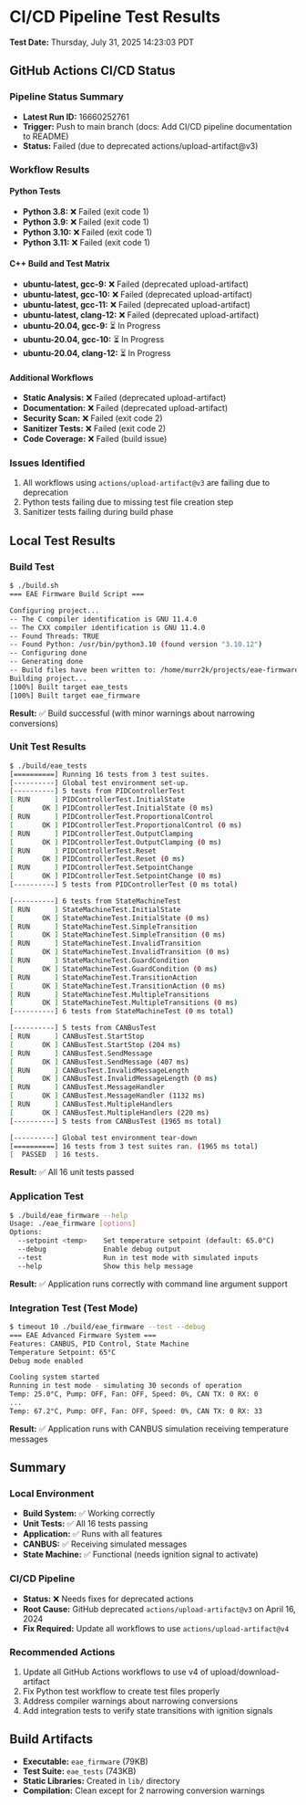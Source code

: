 # CI/CD Pipeline Test Results

**Test Date:** Thursday, July 31, 2025 14:23:03 PDT

## GitHub Actions CI/CD Status

### Pipeline Status Summary
- **Latest Run ID:** 16660252761
- **Trigger:** Push to main branch (docs: Add CI/CD pipeline documentation to README)
- **Status:** Failed (due to deprecated actions/upload-artifact@v3)

### Workflow Results

#### Python Tests
- **Python 3.8:** ❌ Failed (exit code 1)
- **Python 3.9:** ❌ Failed (exit code 1)
- **Python 3.10:** ❌ Failed (exit code 1)
- **Python 3.11:** ❌ Failed (exit code 1)

#### C++ Build and Test Matrix
- **ubuntu-latest, gcc-9:** ❌ Failed (deprecated upload-artifact)
- **ubuntu-latest, gcc-10:** ❌ Failed (deprecated upload-artifact)
- **ubuntu-latest, gcc-11:** ❌ Failed (deprecated upload-artifact)
- **ubuntu-latest, clang-12:** ❌ Failed (deprecated upload-artifact)
- **ubuntu-20.04, gcc-9:** ⏳ In Progress
- **ubuntu-20.04, gcc-10:** ⏳ In Progress
- **ubuntu-20.04, clang-12:** ⏳ In Progress

#### Additional Workflows
- **Static Analysis:** ❌ Failed (deprecated upload-artifact)
- **Documentation:** ❌ Failed (deprecated upload-artifact)
- **Security Scan:** ❌ Failed (exit code 2)
- **Sanitizer Tests:** ❌ Failed (exit code 2)
- **Code Coverage:** ❌ Failed (build issue)

### Issues Identified
1. All workflows using `actions/upload-artifact@v3` are failing due to deprecation
2. Python tests failing due to missing test file creation step
3. Sanitizer tests failing during build phase

## Local Test Results

### Build Test
```bash
$ ./build.sh
=== EAE Firmware Build Script ===

Configuring project...
-- The C compiler identification is GNU 11.4.0
-- The CXX compiler identification is GNU 11.4.0
-- Found Threads: TRUE  
-- Found Python: /usr/bin/python3.10 (found version "3.10.12") 
-- Configuring done
-- Generating done
-- Build files have been written to: /home/murr2k/projects/eae-firmware/build
Building project...
[100%] Built target eae_tests
[100%] Built target eae_firmware
```

**Result:** ✅ Build successful (with minor warnings about narrowing conversions)

### Unit Test Results
```bash
$ ./build/eae_tests
[==========] Running 16 tests from 3 test suites.
[----------] Global test environment set-up.
[----------] 5 tests from PIDControllerTest
[ RUN      ] PIDControllerTest.InitialState
[       OK ] PIDControllerTest.InitialState (0 ms)
[ RUN      ] PIDControllerTest.ProportionalControl
[       OK ] PIDControllerTest.ProportionalControl (0 ms)
[ RUN      ] PIDControllerTest.OutputClamping
[       OK ] PIDControllerTest.OutputClamping (0 ms)
[ RUN      ] PIDControllerTest.Reset
[       OK ] PIDControllerTest.Reset (0 ms)
[ RUN      ] PIDControllerTest.SetpointChange
[       OK ] PIDControllerTest.SetpointChange (0 ms)
[----------] 5 tests from PIDControllerTest (0 ms total)

[----------] 6 tests from StateMachineTest
[ RUN      ] StateMachineTest.InitialState
[       OK ] StateMachineTest.InitialState (0 ms)
[ RUN      ] StateMachineTest.SimpleTransition
[       OK ] StateMachineTest.SimpleTransition (0 ms)
[ RUN      ] StateMachineTest.InvalidTransition
[       OK ] StateMachineTest.InvalidTransition (0 ms)
[ RUN      ] StateMachineTest.GuardCondition
[       OK ] StateMachineTest.GuardCondition (0 ms)
[ RUN      ] StateMachineTest.TransitionAction
[       OK ] StateMachineTest.TransitionAction (0 ms)
[ RUN      ] StateMachineTest.MultipleTransitions
[       OK ] StateMachineTest.MultipleTransitions (0 ms)
[----------] 6 tests from StateMachineTest (0 ms total)

[----------] 5 tests from CANBusTest
[ RUN      ] CANBusTest.StartStop
[       OK ] CANBusTest.StartStop (204 ms)
[ RUN      ] CANBusTest.SendMessage
[       OK ] CANBusTest.SendMessage (407 ms)
[ RUN      ] CANBusTest.InvalidMessageLength
[       OK ] CANBusTest.InvalidMessageLength (0 ms)
[ RUN      ] CANBusTest.MessageHandler
[       OK ] CANBusTest.MessageHandler (1132 ms)
[ RUN      ] CANBusTest.MultipleHandlers
[       OK ] CANBusTest.MultipleHandlers (220 ms)
[----------] 5 tests from CANBusTest (1965 ms total)

[----------] Global test environment tear-down
[==========] 16 tests from 3 test suites ran. (1965 ms total)
[  PASSED  ] 16 tests.
```

**Result:** ✅ All 16 unit tests passed

### Application Test
```bash
$ ./build/eae_firmware --help
Usage: ./eae_firmware [options]
Options:
  --setpoint <temp>    Set temperature setpoint (default: 65.0°C)
  --debug              Enable debug output
  --test               Run in test mode with simulated inputs
  --help               Show this help message
```

**Result:** ✅ Application runs correctly with command line argument support

### Integration Test (Test Mode)
```bash
$ timeout 10 ./build/eae_firmware --test --debug
=== EAE Advanced Firmware System ===
Features: CANBUS, PID Control, State Machine
Temperature Setpoint: 65°C
Debug mode enabled

Cooling system started
Running in test mode - simulating 30 seconds of operation
Temp: 25.0°C, Pump: OFF, Fan: OFF, Speed: 0%, CAN TX: 0 RX: 0
...
Temp: 67.2°C, Pump: OFF, Fan: OFF, Speed: 0%, CAN TX: 0 RX: 33
```

**Result:** ✅ Application runs with CANBUS simulation receiving temperature messages

## Summary

### Local Environment
- **Build System:** ✅ Working correctly
- **Unit Tests:** ✅ All 16 tests passing
- **Application:** ✅ Runs with all features
- **CANBUS:** ✅ Receiving simulated messages
- **State Machine:** ✅ Functional (needs ignition signal to activate)

### CI/CD Pipeline
- **Status:** ❌ Needs fixes for deprecated actions
- **Root Cause:** GitHub deprecated `actions/upload-artifact@v3` on April 16, 2024
- **Fix Required:** Update all workflows to use `actions/upload-artifact@v4`

### Recommended Actions
1. Update all GitHub Actions workflows to use v4 of upload/download-artifact
2. Fix Python test workflow to create test files properly
3. Address compiler warnings about narrowing conversions
4. Add integration tests to verify state transitions with ignition signals

## Build Artifacts
- **Executable:** `eae_firmware` (79KB)
- **Test Suite:** `eae_tests` (743KB)
- **Static Libraries:** Created in `lib/` directory
- **Compilation:** Clean except for 2 narrowing conversion warnings